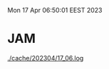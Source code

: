 Mon 17 Apr 06:50:01 EEST 2023
# JAM
<a href='./cache/202304/17_06.log'>./cache/202304/17_06.log</a>

